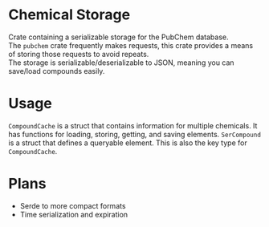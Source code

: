 # Chemical Storage
Crate containing a serializable storage for the PubChem database.\
The `pubchem` crate frequently makes requests, this crate provides a means of storing those requests to avoid repeats.\
The storage is serializable/deserializable to JSON, meaning you can save/load compounds easily.
# Usage
`CompoundCache` is a struct that contains information for multiple chemicals. It has functions for loading, storing, getting, and saving elements. `SerCompound` is a struct that defines a queryable element. This is also the key type for `CompoundCache`.
# Plans
- Serde to more compact formats
- Time serialization and expiration
